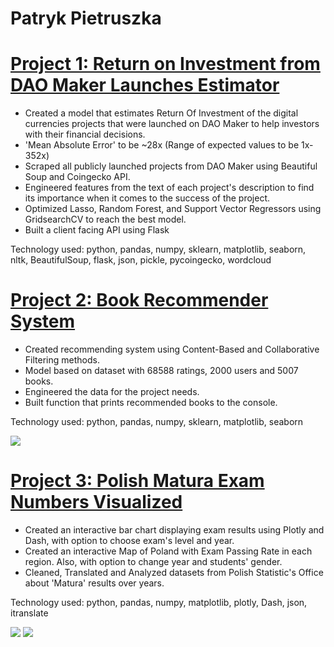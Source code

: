 # Patryk Pietruszka

# [Project 1: Return on Investment from DAO Maker Launches Estimator](https://github.com/patpiet/DaoMaker_ROI_Prediction) 
* Created a model that estimates Return Of Investment of the digital currencies projects that were launched on DAO Maker to help investors with their financial decisions.
* 'Mean Absolute Error' to be ~28x (Range of expected values to be 1x-352x)
* Scraped all publicly launched projects from DAO Maker using Beautiful Soup and Coingecko API.
* Engineered features from the text of each project's description to find its importance when it comes to the success of the project.
* Optimized Lasso, Random Forest, and Support Vector Regressors using GridsearchCV to reach the best model.
* Built a client facing API using Flask

Technology used: python, pandas, numpy, sklearn, matplotlib, seaborn, nltk, BeautifulSoup, flask, json, pickle, pycoingecko, wordcloud


# [Project 2: Book Recommender System](https://github.com/patpiet/Books-Reccommender) 
* Created recommending system using Content-Based and Collaborative Filtering methods.
* Model based on dataset with 68588 ratings, 2000 users and 5007 books.
* Engineered the data for the project needs.
* Built function that prints recommended books to the console.

Technology used: python, pandas, numpy, sklearn, matplotlib, seaborn

<img src ="https://github.com/patpiet/Books-Reccommender/raw/main/images/example3.PNG">


# [Project 3: Polish Matura Exam Numbers Visualized](https://github.com/patpiet/Polish_Matura_Data_Analysis) 
* Created an interactive bar chart displaying exam results using Plotly and Dash, with option to choose exam's level and year.
* Created an interactive Map of Poland with Exam Passing Rate in each region. Also, with option to change year and students' gender.
* Cleaned, Translated and Analyzed datasets from Polish Statistic's Office about 'Matura' results over years.

Technology used: python, pandas, numpy, matplotlib, plotly, Dash, json, itranslate

<img src ="https://github.com/patpiet/Polish_Matura_Data_Analysis/raw/main/Visualizations/BarDash.gif">
<img src ="https://github.com/patpiet/Polish_Matura_Data_Analysis/raw/main/Visualizations/MapDash.gif">
